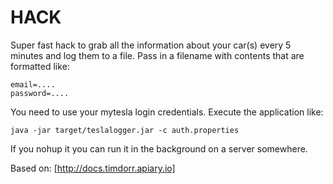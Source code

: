 HACK
====

Super fast hack to grab all the information about your car(s) every 5 minutes and log them to a file. Pass
in a filename with contents that are formatted like:

    email=....
    password=....

You need to use your mytesla login credentials. Execute the application like:

    java -jar target/teslalogger.jar -c auth.properties

If you nohup it you can run it in the background on a server somewhere.

Based on: [http://docs.timdorr.apiary.io]